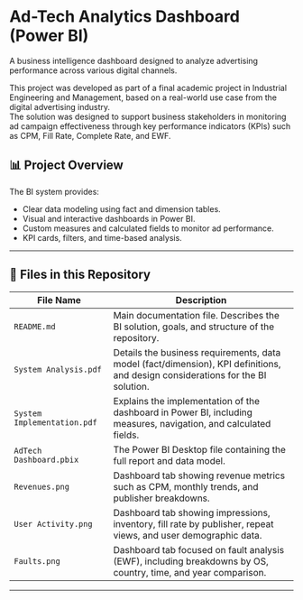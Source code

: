 # Ad-Tech Analytics Dashboard (Power BI)

A business intelligence dashboard designed to analyze advertising performance across various digital channels.

This project was developed as part of a final academic project in Industrial Engineering and Management, based on a real-world use case from the digital advertising industry.  
The solution was designed to support business stakeholders in monitoring ad campaign effectiveness through key performance indicators (KPIs) such as CPM, Fill Rate, Complete Rate, and EWF.


## 📊 Project Overview

The BI system provides:

- Clear data modeling using fact and dimension tables.
- Visual and interactive dashboards in Power BI.
- Custom measures and calculated fields to monitor ad performance.
- KPI cards, filters, and time-based analysis.

---

## 📁 Files in this Repository

| File Name                 | Description |
|---------------------------|-------------|
| `README.md`               | Main documentation file. Describes the BI solution, goals, and structure of the repository. |
| `System Analysis.pdf`     | Details the business requirements, data model (fact/dimension), KPI definitions, and design considerations for the BI solution. |
| `System Implementation.pdf` | Explains the implementation of the dashboard in Power BI, including measures, navigation, and calculated fields. |
| `AdTech Dashboard.pbix`   | The Power BI Desktop file containing the full report and data model. |
| `Revenues.png`            | Dashboard tab showing revenue metrics such as CPM, monthly trends, and publisher breakdowns. |
| `User Activity.png`       | Dashboard tab showing impressions, inventory, fill rate by publisher, repeat views, and user demographic data. |
| `Faults.png`              | Dashboard tab focused on fault analysis (EWF), including breakdowns by OS, country, time, and year comparison. |
---


